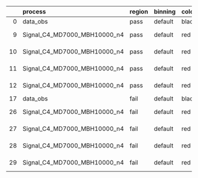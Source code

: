 |    | process                      | region   | binning   | color   | process_type   |   scale | variation   | source_filename                                                       | source_histname    | alias                        | title     |   combine_idx |     lnN |   shapes | syst_type   | direction   | variation_alias   |
|---:|:-----------------------------|:---------|:----------|:--------|:---------------|--------:|:------------|:----------------------------------------------------------------------|:-------------------|:-----------------------------|:----------|--------------:|--------:|---------:|:------------|:------------|:------------------|
|  0 | data_obs                     | pass     | default   | black   | DATA           |       1 | nominal     | ./histograms_for_2DAlphabet_v18//BH_Data.root                         | hpass              | Data                         | Data      |           nan | nan     |      nan | nan         | nan         | nan               |
|  9 | Signal_C4_MD7000_MBH10000_n4 | pass     | default   | red     | SIGNAL         |       1 | lumi        | ./histograms_for_2DAlphabet_v18//BH_Signal_C4_MD7000_MBH10000_n4.root | hpass              | Signal_C4_MD7000_MBH10000_n4 | BH signal |           nan |   1.016 |      nan | lnN         | nan         | nan               |
| 10 | Signal_C4_MD7000_MBH10000_n4 | pass     | default   | red     | SIGNAL         |       1 | SVM         | ./histograms_for_2DAlphabet_v18//BH_Signal_C4_MD7000_MBH10000_n4.root | hpass_SVMsyst_up   | Signal_C4_MD7000_MBH10000_n4 | BH signal |           nan | nan     |        1 | shapes      | Up          | SVMsyst           |
| 11 | Signal_C4_MD7000_MBH10000_n4 | pass     | default   | red     | SIGNAL         |       1 | SVM         | ./histograms_for_2DAlphabet_v18//BH_Signal_C4_MD7000_MBH10000_n4.root | hpass_SVMsyst_down | Signal_C4_MD7000_MBH10000_n4 | BH signal |           nan | nan     |        1 | shapes      | Down        | SVMsyst           |
| 12 | Signal_C4_MD7000_MBH10000_n4 | pass     | default   | red     | SIGNAL         |       1 | nominal     | ./histograms_for_2DAlphabet_v18//BH_Signal_C4_MD7000_MBH10000_n4.root | hpass              | Signal_C4_MD7000_MBH10000_n4 | BH signal |           nan | nan     |      nan | nan         | nan         | nan               |
| 17 | data_obs                     | fail     | default   | black   | DATA           |       1 | nominal     | ./histograms_for_2DAlphabet_v18//BH_Data.root                         | hfail              | Data                         | Data      |           nan | nan     |      nan | nan         | nan         | nan               |
| 26 | Signal_C4_MD7000_MBH10000_n4 | fail     | default   | red     | SIGNAL         |       1 | lumi        | ./histograms_for_2DAlphabet_v18//BH_Signal_C4_MD7000_MBH10000_n4.root | hfail              | Signal_C4_MD7000_MBH10000_n4 | BH signal |           nan |   1.016 |      nan | lnN         | nan         | nan               |
| 27 | Signal_C4_MD7000_MBH10000_n4 | fail     | default   | red     | SIGNAL         |       1 | SVM         | ./histograms_for_2DAlphabet_v18//BH_Signal_C4_MD7000_MBH10000_n4.root | hfail_SVMsyst_up   | Signal_C4_MD7000_MBH10000_n4 | BH signal |           nan | nan     |        1 | shapes      | Up          | SVMsyst           |
| 28 | Signal_C4_MD7000_MBH10000_n4 | fail     | default   | red     | SIGNAL         |       1 | SVM         | ./histograms_for_2DAlphabet_v18//BH_Signal_C4_MD7000_MBH10000_n4.root | hfail_SVMsyst_down | Signal_C4_MD7000_MBH10000_n4 | BH signal |           nan | nan     |        1 | shapes      | Down        | SVMsyst           |
| 29 | Signal_C4_MD7000_MBH10000_n4 | fail     | default   | red     | SIGNAL         |       1 | nominal     | ./histograms_for_2DAlphabet_v18//BH_Signal_C4_MD7000_MBH10000_n4.root | hfail              | Signal_C4_MD7000_MBH10000_n4 | BH signal |           nan | nan     |      nan | nan         | nan         | nan               |
